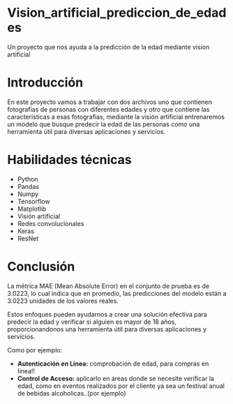 # Vision_artificial_prediccion_de_edades
Un proyecto que nos ayuda a la predicción de la edad mediante vision artificial
# Introducción
En este proyecto vamos a trabajar con dos archivos uno que contienen fotografias de personas con diferentes edades y otro que  contiene las caracteristicas a esas fotografias, mediante la visión artificial entrenaremos un modelo que busque predecir la edad de las personas como una herramienta útil para diversas aplicaciones y servicios.
# Habilidades técnicas
- Python
- Pandas
- Numpy
- Tensorflow
- Matplotlib
- Visión artificial
- Redes convolucionales
- Keras
- ResNet
# Conclusión
La métrica MAE (Mean Absolute Error) en el conjunto de prueba es de 3.0223, lo cual indica que en promedio, las predicciones del modelo están a 3.0223 unidades de los valores reales.

Estos enfoques pueden ayudarnos a crear una solución efectiva para predecir la edad y verificar si alguien es mayor de 18 años, proporcionandonos una herramienta útil para diversas aplicaciones y servicios.

Como por ejemplo:
- **Autenticación en Línea:** comprobación de edad, para compras en linea!!
- **Control de Acceso:** aplicarlo en áreas donde se necesite verificar la edad, como en eventos realizados por el cliente ya sea un  festival anual de bebidas alcoholicas..(por ejemplo)
